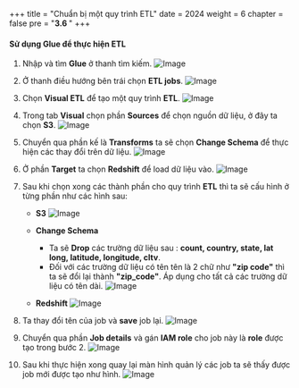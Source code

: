 +++
title = "Chuẩn bị một quy trình ETL"
date = 2024
weight = 6
chapter = false
pre = "<b>3.6 </b>"
+++

#### Sử dụng Glue để thực hiện ETL

1. Nhập và tìm **Glue** ở thanh tìm kiếm.
![Image](../../images/3/3-6/1.png?width=40pc)

2. Ở thanh điều hướng bên trái chọn **ETL jobs**.
![Image](../../images/3/3-6/2.png?width=20pc)

3. Chọn **Visual ETL** để tạo một quy trình **ETL**.
![Image](../../images/3/3-6/3.png?width=40pc)

4. Trong tab **Visual** chọn phần **Sources** để chọn nguồn dữ liệu, ở đây ta chọn **S3**.
![Image](../../images/3/3-6/4.png?width=40pc)

5. Chuyển qua phần kế là **Transforms** ta sẽ chọn **Change Schema** để thực hiện các thay đổi trên dữ liệu.
![Image](../../images/3/3-6/5.png?width=40pc)

6. Ở phần **Target** ta chọn **Redshift** để load dữ liệu vào.
![Image](../../images/3/3-6/6.png?width=40pc)

7. Sau khi chọn xong các thành phần cho quy trình **ETL** thì ta sẽ cấu hình ở từng phần như các hình sau:
   - **S3**
![Image](../../images/3/3-6/7.png?width=40pc)

   - **Change Schema**
     - Ta sẽ **Drop** các trường dữ liệu sau : **count, country, state, lat long, latitude, longitude, cltv**.
     - Đối với các trường dữ liệu có tên tên là 2 chữ như **"zip code"** thì ta sẽ đổi lại thành **"zip_code"**. Áp dụng cho tất cả các trường dữ liệu có tên dài.
![Image](../../images/3/3-6/8.png?width=40pc)

   - **Redshift**
![Image](../../images/3/3-6/9.png?width=40pc)

8. Ta thay đổi tên của job và **save** job lại.
![Image](../../images/3/3-6/10.png?width=40pc)

9. Chuyển qua phần **Job details** và gán **IAM role** cho job này là **role** được tạo trong bước 2.
![Image](../../images/3/3-6/11.png?width=40pc)

10. Sau khi thực hiện xong quay lại màn hình quản lý các job ta sẽ thấy được job mới được tạo như hình.
![Image](../../images/3/3-6/12.png?width=40pc)